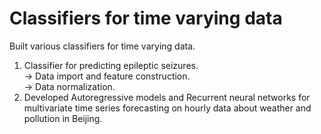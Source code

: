 # Classifiers for time varying data

Built various classifiers for time varying data.

1) Classifier for predicting epileptic seizures.\
  -> Data import and feature construction.\
  -> Data normalization.
2) Developed Autoregressive models and Recurrent neural networks for multivariate time series forecasting on hourly data about weather and pollution in Beijing. 
